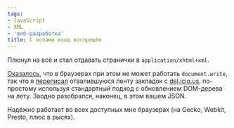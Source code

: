 ```yaml
---
tags:
- JavaScript
- XML
- 'веб-разработка'
title: С ослами вход воспрещён
---
```


Плюнул на всё и стал отдавать странички в `application/xhtml+xml`.

[Оказалось][], что в браузерах при этом не может работать
`document.write`, так что я [переписал][] отвалившуюся ленту закладок с
[del.icio.us][], по-простому используя стандартный подход с обновлением
DOM-дерева на лету. Заодно разобрался, наконец, в этом вашем JSON.

Надёжно работает во всех доступных мне браузерах (на Gecko, Webkit,
Presto, плюс в рысях).

  [Оказалось]: https://developer.mozilla.org/en/Mozilla_Web_Developer_FAQ#How_is_the_treatment_of_application.2fxhtml.2bxml_documents_different_from_the_treatment_of_text.2fhtml_documents.3f
  [переписал]: http://support.delicious.com/forum/comments.php?DiscussionID=1985
  [del.icio.us]: http://sphinx.net.ru:80/blog/entry/what-is-delicious
